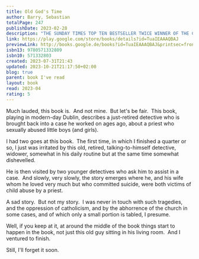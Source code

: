 ```yaml
---  
title: Old God's Time  
author: Barry, Sebastian  
totalPage: 247  
publishDate: 2023-02-28  
description: "THE SUNDAY TIMES TOP TEN BESTSELLER TWICE WINNER OF THE COSTA BOOK OF THE YEAR 'A masterpiece' Sunday Times 'Stunning' LIZ NUGENT 'Extraordinary' Irish Times Tom Kettle, a retired policeman, and widower, is settling into the quiet of his new home in Dalkey, overlooking the sea. His solitude is interrupted when two former colleagues turn up at his door to ask about a traumatic, decades-old case. A case that Tom never quite came to terms with. And his peace is further disturbed when his new neighbour, a mysterious young mother, asks for his help. A beautiful, haunting novel, in which nothing is quite as it seems, Old God's Time is an unforgettable exploration of family, loss and love. WHAT READERS ARE SAYING: ***** 'A beautiful family love story. It will haunt you and break your heart.' ***** 'Deeply felt and so moving. I will be reading this again.' ***** 'A tragic tale beautifully told. Sebastian Barry is one of the great contemporary writers.' ***** 'Absolute perfection in novel form.' ***** 'Deeply tragic. Deeply humorous. Utterly beautiful. I'm in awe.' ***** 'A writer in possession of something divine . just exceptional.' ***** 'Magically transporting . the balance of extreme grief and joy are perfectly expressed.'"  
link: https://play.google.com/store/books/details?id=TuaIEAAAQBAJ  
previewLink: http://books.google.de/books?id=TuaIEAAAQBAJ&printsec=frontcover&dq=Sebastian+Barry,+Old+God%27s+Time&hl=&as_pt=BOOKS&cd=2&source=gbs_api  
isbn13: 9780571332809  
isbn10: 571332803  
created: 2023-07-31T21:43  
updated: 2023-10-21T21:17:50+02:00  
blog: true  
parent: book I've read  
layout: book  
read: 2023-04  
rating: 5  
---  
```

  
Much lauded, this book is.  And not mine.  But let's be fair.  This book, playing in modern-day Dublin, describes a just-retired detective who is brought back into a case he worked on ages ago, about a priest who sexually abused little boys (and girls).    
  
I had two goes at this book.  The first time, in which I finished a quarter or so, I just was irritated by this old, retired, talking-to-himself detective, widower, somewhat in his daily routine but at the same time somewhat dishevelled.   
  
He is then visited by two younger detectives who ask him to assist in a case.  And slowly, very slowly, the story emerges where he, and his wife whom he loved very much but who committed suicide, were both victims of child abuse by a priest.  
  
A sad story.  But not my story.  I was never in touch with such tragedies, and the oppression of catholicism, and by the abhorrence of the church in some cases, and of which only a small portion is tabled, I presume.    
  
Well, if you keep at it, at around the middle of the book things start to happen in the book, not just this old guy sitting in his living room.  And I ventured to finish.  
  
Still, I'll forget it soon.